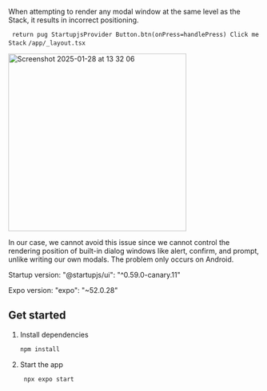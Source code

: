 When attempting to render any modal window at the same level as the Stack, it results in incorrect positioning.

`  return pug
    StartupjsProvider
      Button.btn(onPress=handlePress) Click me
      Stack
`
`/app/_layout.tsx`

<img width="356" alt="Screenshot 2025-01-28 at 13 32 06" src="https://github.com/user-attachments/assets/a42af1d6-0ffa-49f5-b1ea-3faf4fb58edc" />

In our case, we cannot avoid this issue since we cannot control the rendering position of built-in dialog windows like alert, confirm, and prompt, unlike writing our own modals.
The problem only occurs on Android.

Startup version: "@startupjs/ui": "^0.59.0-canary.11"

Expo version: "expo": "~52.0.28"

## Get started

1. Install dependencies
   ```bash
   npm install
   ```

2. Start the app
   ```bash
    npx expo start
   ```


